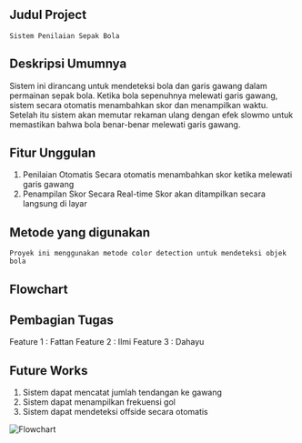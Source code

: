 ## Judul Project 
    Sistem Penilaian Sepak Bola

## Deskripsi Umumnya
Sistem ini dirancang untuk mendeteksi bola dan garis gawang dalam permainan sepak bola. Ketika bola sepenuhnya melewati garis gawang, sistem secara otomatis menambahkan skor dan menampilkan waktu. Setelah itu sistem akan memutar rekaman ulang dengan efek slowmo untuk memastikan bahwa bola benar-benar melewati garis gawang.

## Fitur Unggulan
1. Penilaian Otomatis
    Secara otomatis menambahkan skor ketika melewati garis gawang 
2. Penampilan Skor Secara Real-time
    Skor akan ditampilkan secara langsung di layar

## Metode yang digunakan
    Proyek ini menggunakan metode color detection untuk mendeteksi objek bola

## Flowchart

## Pembagian Tugas
Feature 1 : Fattan
Feature 2 : Ilmi
Feature 3 : Dahayu

## Future Works
1. Sistem dapat mencatat jumlah tendangan ke gawang
2. Sistem dapat menampilkan frekuensi gol
3. Sistem dapat mendeteksi offside secara otomatis

![Flowchart](https://github.com/user-attachments/assets/346fbacf-7ddb-48e9-98e6-1b9f58d87f10)
